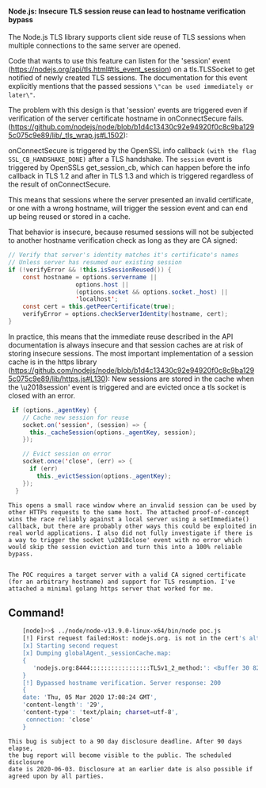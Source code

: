 #### Node.js: Insecure TLS session reuse can lead to hostname verification bypass


The Node.js TLS library supports client side reuse of TLS sessions when multiple connections to the same server are opened.

Code that wants to use this feature can listen for the 'session' event (https://nodejs.org/api/tls.html#tls_event_session) on a tls.TLSSocket to get notified of newly created TLS sessions. The documentation for this event explicitly mentions that the passed sessions `\"can be used immediately or later\"`.

The problem with this design is that 'session' events are triggered even if verification of the server certificate hostname in onConnectSecure fails. (https://github.com/nodejs/node/blob/b1d4c13430c92e94920f0c8c9ba1295c075c9e89/lib/_tls_wrap.js#L1502):

onConnectSecure is triggered by the OpenSSL info callback `(with the flag SSL_CB_HANDSHAKE_DONE)` after a TLS handshake. The `session` event is triggered by OpenSSLs get_session_cb, which can happen before the info callback in TLS 1.2 and after in TLS 1.3 and which is triggered regardless of the result of onConnectSecure.

This means that sessions where the server presented an invalid certificate, or one with a wrong hostname, will trigger the session event and can end up being reused or stored in a cache.

That behavior is insecure, because resumed sessions will not be subjected to another hostname verification check as long as they are CA signed:
```java
// Verify that server's identity matches it's certificate's names
// Unless server has resumed our existing session
if (!verifyError && !this.isSessionReused()) {
    const hostname = options.servername ||
                   options.host ||
                   (options.socket && options.socket._host) ||
                   'localhost';
    const cert = this.getPeerCertificate(true);
    verifyError = options.checkServerIdentity(hostname, cert);
}
```

In practice, this means that the immediate reuse described in the API documentation is always insecure and that session caches are at risk of storing insecure sessions. The most important implementation of a session cache is in the https library (https://github.com/nodejs/node/blob/b1d4c13430c92e94920f0c8c9ba1295c075c9e89/lib/https.js#L130): New sessions are stored in the cache when the \u2018session' event is triggered and are evicted once a tls socket is closed with an error. 
```java
 if (options._agentKey) {
    // Cache new session for reuse
    socket.on('session', (session) => {
      this._cacheSession(options._agentKey, session);
    });

    // Evict session on error
    socket.once('close', (err) => {
      if (err)
        this._evictSession(options._agentKey);
    });
  }
```
    This opens a small race window where an invalid session can be used by other HTTPs requests to the same host. The attached proof-of-concept wins the race reliably against a local server using a setImmediate() callback, but there are probably other ways this could be exploited in real world applications. I also did not fully investigate if there is a way to trigger the socket \u2018close' event with no error which would skip the session eviction and turn this into a 100% reliable bypass.


    The POC requires a target server with a valid CA signed certificate (for an arbitrary hostname) and support for TLS resumption. I've attached a minimal golang https server that worked for me.

## Command!
```bash
    [node]>>$ ../node/node-v13.9.0-linux-x64/bin/node poc.js
    [!] First request failed:Host: nodejs.org. is not in the cert's altnames: DNS:loca.host
    [x] Starting second request
    [x] Dumping globalAgent._sessionCache.map:
    {
       'nodejs.org:8444:::::::::::::::::TLSv1_2_method:': <Buffer 30 82 06 2f 02 01 01 02 02 03 04 04 02 13 01 04 20 cd b7 17 84 ac 9f 31 6f 1c cc 73 de 31 05 eb dc 60 62 df c7 c5 d5 8c b4 75 cc a7 28 1f d9 c0 22 04 ... 1537 more bytes>
    }
    [!] Bypassed hostname verification. Server response: 200
    {
    date: 'Thu, 05 Mar 2020 17:08:24 GMT',
    'content-length': '29',
    'content-type': 'text/plain; charset=utf-8',
     connection: 'close'
    }
```


    This bug is subject to a 90 day disclosure deadline. After 90 days elapse,
    the bug report will become visible to the public. The scheduled disclosure
    date is 2020-06-03. Disclosure at an earlier date is also possible if
    agreed upon by all parties.
